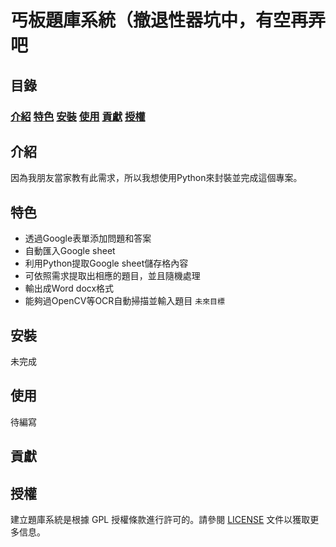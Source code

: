 # 丐板題庫系統（撤退性器坑中，有空再弄吧

## 目錄

### [介紹](#介紹) [特色](#特色) [安裝](#安裝) [使用](#使用) [貢獻](#貢獻) [授權](#授權)


## 介紹

因為我朋友當家教有此需求，所以我想使用Python來封裝並完成這個專案。

## 特色

- 透過Google表單添加問題和答案
- 自動匯入Google sheet
- 利用Python提取Google sheet儲存格內容
- 可依照需求提取出相應的題目，並且隨機處理
- 輸出成Word docx格式
- 能夠過OpenCV等OCR自動掃描並輸入題目 `未來目標`

## 安裝

未完成

## 使用

待編寫

## 貢獻



## 授權

建立題庫系統是根據 GPL 授權條款進行許可的。請參閱 [LICENSE](./LICENSE) 文件以獲取更多信息。
